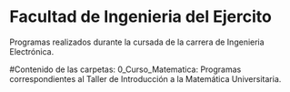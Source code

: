 # Facultad de Ingenieria del Ejercito
Programas realizados durante la cursada de la carrera de Ingenieria Electrónica.

#Contenido de las carpetas:
0_Curso_Matematica: Programas correspondientes al Taller de Introducción a la Matemática Universitaria.
